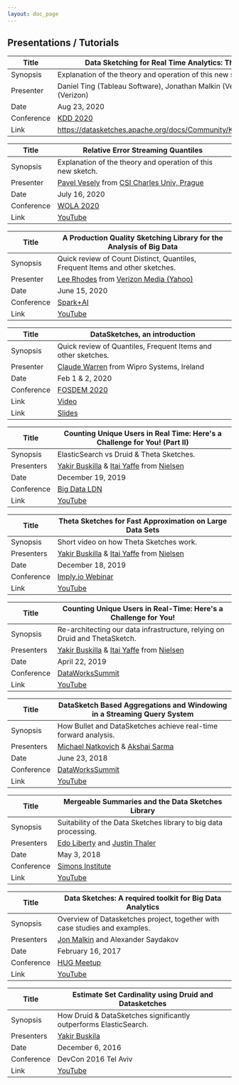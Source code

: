 ```yaml
---
layout: doc_page
---
```

<!--
    Licensed to the Apache Software Foundation (ASF) under one
    or more contributor license agreements.  See the NOTICE file
    distributed with this work for additional information
    regarding copyright ownership.  The ASF licenses this file
    to you under the Apache License, Version 2.0 (the
    "License"); you may not use this file except in compliance
    with the License.  You may obtain a copy of the License at

      http://www.apache.org/licenses/LICENSE-2.0

    Unless required by applicable law or agreed to in writing,
    software distributed under the License is distributed on an
    "AS IS" BASIS, WITHOUT WARRANTIES OR CONDITIONS OF ANY
    KIND, either express or implied.  See the License for the
    specific language governing permissions and limitations
    under the License.
-->

## Presentations / Tutorials

| Title     | Data Sketching for Real Time Analytics: Theory and Practice                   |
| --------- | ----------------------------------------------------------------------------  |
| Synopsis  | Explanation of the theory and operation of this new sketch.                   |
| Presenter | Daniel Ting (Tableau Software), Jonathan Malkin (Verizon), Lee Rhodes (Verizon) |
| Date      | Aug 23, 2020                                                                  |
| Conference| [KDD 2020](https://www.kdd.org/kdd2020/tutorials/lecture-tutorials)           |   
| Link      | <https://datasketches.apache.org/docs/Community/KDD_Tutorial_Summary.html>    |


| Title     | Relative Error Streaming Quantiles                                            |
| --------- | ----------------------------------------------------------------------------  |
| Synopsis  | Explanation of the theory and operation of this new sketch.                   |
| Presenter | [Pavel Vesely](https://warwick.ac.uk/fac/sci/dcs/people/pavel_vesely/) from [CSI Charles Univ, Prague](https://www.mff.cuni.cz/en/iuuk)  |
| Date      | July 16, 2020                                                                 |
| Conference| [WOLA 2020](https://www.mit.edu/~mahabadi/workshops/WOLA-2020.html)           |   
| Link      | [YouTube](https://www.youtube.com/watch?v=bstWkj0EdVQ)                        |


| Title     | A Production Quality Sketching Library for the Analysis of Big Data           |
| --------- | ----------------------------------------------------------------------------  |
| Synopsis  | Quick review of Count Distinct, Quantiles, Frequent Items and other sketches. |
| Presenter | [Lee Rhodes](https://www.linkedin.com/in/leerho/) from [Verizon Media (Yahoo)](https://www.verizonmedia.com/)  |
| Date      | June 15, 2020                                                                 |
| Conference| [Spark+AI](https://www.youtube.com/channel/UC3q8O3Bh2Le8Rj1-Q-_UUbA)          |   
| Link      | [YouTube](https://www.youtube.com/watch?time_continue=5&v=WPwCnswDbOU)        |

| Title     | DataSketches, an introduction                                                 |
| --------- | ----------------------------------------------------------------------------  |
| Synopsis  | Quick review of Quantiles, Frequent Items and other sketches.                 |
| Presenter | [Claude Warren](https://www.linkedin.com/in/claudewarren/) from Wipro Systems, Ireland  |
| Date      | Feb 1 & 2, 2020                                                               |
| Conference| [FOSDEM 2020](https://archive.fosdem.org/2020/)                               |   
| Link      | [Video](https://archive.fosdem.org/2020/schedule/event/apache_datasketches/)  |
| Link      | [Slides](https://archive.fosdem.org/2020/schedule/event/apache_datasketches/attachments/slides/3547/export/events/attachments/apache_datasketches/slides/3547/DataSketches_An_introduction.pdf) |

| Title     | Counting Unique Users in Real Time: Here's a Challenge for You! (Part II)     |
| --------- | ----------------------------------------------------------------------------  |
| Synopsis  | ElasticSearch vs Druid & Theta Sketches.                                      |
| Presenters| [Yakir Buskilla](https://www.linkedin.com/in/yakirbuskilla/) & [Itai Yaffe](https://www.linkedin.com/in/itaiy/) from [Nielsen](https://www.nielsen.com/) |
| Date      | December 19, 2019                                                             |
| Conference| [Big Data LDN](https://www.youtube.com/channel/UCFbY6n5Ge7PJ98AtnMcD2eA)      |   
| Link      | [YouTube](https://www.youtube.com/watch?v=C9txaimgaHw)                        |

| Title     | Theta Sketches for Fast Approximation on Large Data Sets                      |
| --------- | ----------------------------------------------------------------------------  |
| Synopsis  | Short video on how Theta Sketches work.                                       |
| Presenters| [Yakir Buskilla](https://www.linkedin.com/in/yakirbuskilla/) & [Itai Yaffe](https://www.linkedin.com/in/itaiy/) from [Nielsen](https://www.nielsen.com/) |
| Date      | December 18, 2019                                                             |
| Conference| [Imply.io Webinar](https://imply.io/videos/introduction-to-imply)             |  
| Link      | [YouTube](https://www.youtube.com/watch?v=CFVkahVFtaQ)                        |

| Title     | Counting Unique Users in Real-Time: Here's a Challenge for You!               |
| --------- | ----------------------------------------------------------------------------  |
| Synopsis  | Re-architecting our data infrastructure, relying on Druid and ThetaSketch.    |
| Presenters| [Yakir Buskilla](https://www.linkedin.com/in/yakirbuskilla/) & [Itai Yaffe](https://www.linkedin.com/in/itaiy/) from [Nielsen](https://www.nielsen.com/) |
| Date      | April 22, 2019                                                                |
| Conference| [DataWorksSummit](https://www.youtube.com/channel/UC5o4P1O-WVE15EZWqayc5dw)   |
| Link      | [YouTube](https://www.youtube.com/watch?v=MLUhzuQ0DHY)                        |

| Title     | DataSketch Based Aggregations and Windowing in a Streaming Query System       |
| --------- | ----------------------------------------------------------------------------  |
| Synopsis  | How Bullet and DataSketches achieve real-time forward analysis.               |
| Presenters| [Michael Natkovich](https://www.linkedin.com/in/michaelnatkovich/) & [Akshai Sarma](https://www.linkedin.com/in/akshay-sarma-9029b011/) |
| Date      | June 23, 2018                                                                 |
| Conference| [DataWorksSummit](https://www.youtube.com/channel/UC5o4P1O-WVE15EZWqayc5dw)   |
| Link      | [YouTube](https://www.youtube.com/watch?v=ubxytCNnF_c&t=3s)                   |

| Title     | Mergeable Summaries and the Data Sketches Library                             |
| --------- | ----------------------------------------------------------------------------  |
| Synopsis  | Suitability of the Data Sketches library to big data processing.              |
| Presenters| [Edo Liberty](https://www.linkedin.com/in/edo-liberty-4380164/) and [Justin Thaler](http://people.cs.georgetown.edu/jthaler/) |
| Date      | May 3, 2018                                                                   |
| Conference| [Simons Institute](https://www.youtube.com/channel/UCW1C2xOfXsIzPgjXyuhkw9g)  |
| Link      | [YouTube](https://www.youtube.com/watch?v=jezpA1kkgUk&feature=youtu.be)       |

| Title     | Data Sketches: A required toolkit for Big Data Analytics                      |
| --------- | ----------------------------------------------------------------------------- |
| Synopsis  | Overview of Datasketches project, together with case studies and examples.    |
| Presenters| [Jon Malkin](https://www.linkedin.com/in/jon-malkin-15aa025/) and Alexander Saydakov |
| Date      | February 16, 2017                                                             |
| Conference| [HUG Meetup](https://www.youtube.com/channel/UC4MJvi5SyXYnoorWVBTFJKQ)        |
| Link      | [YouTube](https://www.youtube.com/watch?v=IrRjzzut40g&feature=youtu.be)       |

| Title     | Estimate Set Cardinality using Druid and Datasketches                         |
| --------- | ----------------------------------------------------------------------------- |
| Synopsis  | How Druid & DataSketches significantly outperforms ElasticSearch.             |
| Presenters| [Yakir Buskila](https://www.linkedin.com/in/yakirbuskilla/)                   |
| Date      | December 6, 2016                                                              |
| Conference| DevCon 2016 Tel Aviv                                                          |
| Link      | [YouTube](https://www.youtube.com/watch?v=mJ13HVnAGwg&t=6s)                   |


